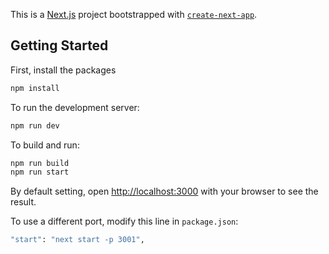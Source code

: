 This is a [Next.js](https://nextjs.org/) project bootstrapped with [`create-next-app`](https://github.com/vercel/next.js/tree/canary/packages/create-next-app).

## Getting Started

First, install the packages
```bash
npm install
```

To run the development server:
```bash
npm run dev
```

To build and run:
```bash
npm run build
npm run start
```


By default setting, open [http://localhost:3000](http://localhost:3000) with your browser to see the result.


To use a different port, modify this line in `package.json`:
```bash
"start": "next start -p 3001",
```


